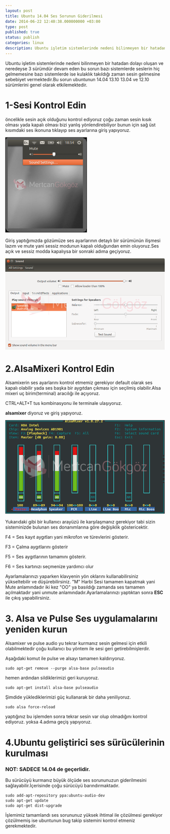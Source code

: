 ```yaml
---
layout: post
title: Ubuntu 14.04 Ses Sorunun Giderilmesi
date: 2014-06-22 12:40:38.000000000 +03:00
type: post
published: true
status: publish
categories: linux
description: Ubuntu işletim sistemlerinde nedeni bilinmeyen bir hatadan dolayı oluşan ve neredeyse 3 sürümdür devam eden bu sorun bazı sistemlerde seslerin
---
```

Ubuntu işletim sistemlerinde nedeni bilinmeyen bir hatadan dolayı oluşan ve neredeyse 3 sürümdür devam eden bu sorun bazı sistemlerde seslerin hiç gelmemesine bazı sistemlerde ise kulaklık takıldığı zaman sesin gelmesine sebebiyet vermektedir.Bu sorun ubuntunun 14.04 13.10 13.04 ve 12.10 sürümlerini genel olarak etkilemektedir.

# 1-Sesi Kontrol Edin

öncelikle sesin açık olduğunu kontrol ediyoruz çoğu zaman sesin kısık olması yada kapalı olması bizi yanlış yönlendirebiliyor bunun için sağ üst kısımdaki ses ikonuna tıklayıp ses ayarlarına giriş yapıyoruz.

![ubuntusesproblemi1](/assets/ubuntusesproblemi1.png)

Giriş yaptığımızda gözümüze ses ayarlarının detaylı bir sürümünün ilişmesi lazım ve mute yani sessiz modunun kapalı olduğundan emin oluyoruz.Ses açık ve sessiz modda kapalıysa bir sonraki adıma geçiyoruz.

![ubuntusesproblemi2](/assets/ubuntusesproblemi2.png)

# 2.AlsaMixeri Kontrol Edin

Alsamixerin ses ayarlarını kontrol etmemiz gerekiyor default olarak ses kapalı olabilir yada ses başka bir aygıtdan çıkması için seçilmiş olabilir.Alsa mixeri uç birim(terminal) aracılığı ile açıyoruz.

CTRL+ALT+T tus kombinasyonu ile terminale ulaşıyoruz.

**alsamixer** diyoruz ve giriş yapıyoruz.

![ubuntusesproblemi3](/assets/ubuntusesproblemi3.png)

Yukarıdaki gibi bir kullanıcı arayüzü ile karşılaşmanız gerekiyor tabi sizin sisteminizde bulunan ses donanımlarına göre değişiklik göstericektir.

F4 = Ses kayıt aygıtları yani mikrofon ve türevlerini gösterir.

F3 = Çalma aygıtlarını gösterir

F5 = Ses aygıtlarının tamamını gösterir.

F6 = Ses kartınızı seçmenize yardımcı olur

Ayarlamalarınızı yaparken klavyenin yön oklarını kullanabilirsiniz yükseltebilir ve düşürebilirsiniz. "M" Harbi Sesi tamamen kapatmak yani Mute anlamındadır iki kez "OO" ya basıldığı zamanda ses tamamen açılmaktadır yani unmute anlamındadır.Ayarlamalarınızı yaptıktan sonra **ESC** ile çıkış yapabilirsiniz.

# 3. Alsa ve Pulse Ses uygulamalarını yeniden kurun

Alsamixer ve pulse audio yu tekrar kurmanız sesin gelmesi için etkili olabilmektedir çoğu kullanıcı bu yöntem ile sesi geri getirebilmişlerdir.

Aşağıdaki komut ile pulse ve alsayı tamamen kaldırıyoruz.

    sudo apt-get remove --purge alsa-base pulseaudio

hemen ardından sildiklerimizi geri kuruyoruz.

    sudo apt-get install alsa-base pulseaudio

Şimdide yüklediklerimizi güç kullanarak bir daha yeniliyoruz.

    sudo alsa force-reload

yaptığınız bu işlemden sonra tekrar sesin var olup olmadığını kontrol ediyoruz. yoksa 4.adıma geçiş yapıyoruz.

# 4.Ubuntu geliştirici ses sürücülerinin kurulması

### NOT: SADECE 14.04 de geçerlidir.

Bu sürücüyü kurmanız büyük ölçüde ses sorununuzun giderilmesini sağlayabilir.İçerisinde çoğu sürücüyü barındırmaktadır.

    sudo add-apt-repository ppa:ubuntu-audio-dev
    sudo apt-get update
    sudo apt-get dist-upgrade

İşlemimiz tamamlandı ses sorununuz yüksek ihtimal ile çözülmesi gerekiyor çözülmemiş ise ubuntunun bug takip sistemini kontrol etmeniz gerekmektedir.
